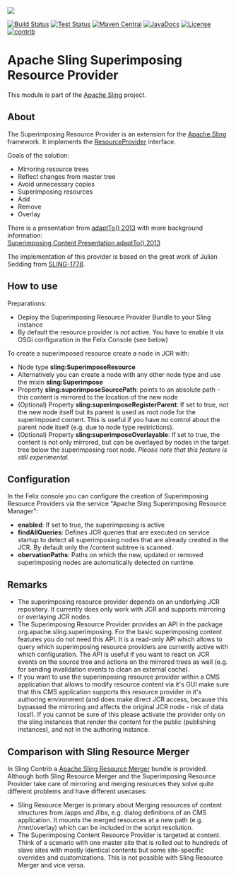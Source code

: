 [<img src="http://sling.apache.org/res/logos/sling.png"/>](http://sling.apache.org)

 [![Build Status](https://builds.apache.org/buildStatus/icon?job=sling-org-apache-sling-superimposing-1.8)](https://builds.apache.org/view/S-Z/view/Sling/job/sling-org-apache-sling-superimposing-1.8) [![Test Status](https://img.shields.io/jenkins/t/https/builds.apache.org/view/S-Z/view/Sling/job/sling-org-apache-sling-superimposing-1.8.svg)](https://builds.apache.org/view/S-Z/view/Sling/job/sling-org-apache-sling-superimposing-1.8/test_results_analyzer/) [![Maven Central](https://maven-badges.herokuapp.com/maven-central/org.apache.sling/org.apache.sling.superimposing/badge.svg)](http://search.maven.org/#search%7Cga%7C1%7Cg%3A%22org.apache.sling%22%20a%3A%22org.apache.sling.superimposing%22) [![JavaDocs](https://www.javadoc.io/badge/org.apache.sling/org.apache.sling.superimposing.svg)](https://www.javadoc.io/doc/org.apache.sling/org.apache.sling.superimposing) [![License](https://img.shields.io/badge/License-Apache%202.0-blue.svg)](https://www.apache.org/licenses/LICENSE-2.0)&#32;[![contrib](http://sling.apache.org/badges/status-contrib.svg)](https://github.com/apache/sling-aggregator/blob/master/docs/status/contrib.md)

# Apache Sling Superimposing Resource Provider

This module is part of the [Apache Sling](https://sling.apache.org) project.

## About

The Superimposing Resource Provider is an extension for the [Apache Sling](http://sling.apache.org/) framework. It implements the [ResourceProvider](http://sling.apache.org/apidocs/sling6/org/apache/sling/api/resource/ResourceProvider.html) interface.

Goals of the solution:

* Mirroring resource trees
 * Reflect changes from master tree
 * Avoid unnecessary copies
* Superimposing resources
 * Add
 * Remove
 * Overlay

There is a presentation from [adaptTo() 2013](https://adapt.to) with more background information:<br/>
[Superimposing Content Presentation adaptTo() 2013](https://adapt.to/content/dam/adaptto/production/presentations/2013/adaptto2013-lightning-superimposing-content-julian-sedding-stefan-seifert.pdf/_jcr_content/renditions/original./adaptto2013-lightning-superimposing-content-julian-sedding-stefan-seifert.pdf)

The implementation of this provider is based on the great work of Julian Sedding from [SLING-1778](https://issues.apache.org/jira/browse/SLING-1778).


## How to use

Preparations:

* Deploy the Superimposing Resource Provider Bundle to your Sling instance
* By default the resource provider is _not_ active. You have to enable it via OSGi configuration in the Felix Console (see below)

To create a superimposed resource create a node in JCR with:

* Node type **sling:SuperimposeResource**
 * Alternatively you can create a node with any other node type and use the mixin **sling:Superimpose**
* Property **sling:superimposeSourcePath**: points to an absolute path - this content is mirrored to the location of the new node
* (Optional) Property **sling:superimposeRegisterParent**: If set to true, not the new node itself but its parent is used as root node for the superimposed content. This is useful if you have no control about the parent node itself (e.g. due to node type restrictions).
* (Optional) Property **sling:superimposeOverlayable**: If set to true, the content is not only mirrored, but can be overlayed by nodes in the target tree below the superimposing root node. _Please note that this feature is still experimental._


## Configuration

In the Felix console you can configure the creation of Superimposing Resource Providers via the service "Apache Sling Superimposing Resource Manager":

* **enabled**: If set to true, the superimposing is active
* **findAllQueries**: Defines JCR queries that are executed on service startup to detect all superimposing nodes that are already created in the JCR. By default only the /content subtree is scanned.
* **obervationPaths**: Paths on which the new, updated or removed superimposing nodes are automatically detected on runtime.


## Remarks

* The superimposing resource provider depends on an underlying JCR repository. It currently does only work with JCR and supports mirroring or overlaying JCR nodes.
* The Superimposing Resource Provider provides an API in the package org.apache.sling.superimposing. For the basic superimposing content features you do not need this API. It is a read-only API which allows to query which superimposing resource providers are currently active with which configuration. The API is useful if you want to react on JCR events on the source tree and actions on the mirrored trees as well (e.g. for sending invalidation events to clean an external cache).
* If you want to use the superimposing resource provider within a CMS application that allows to modify resource content via it's GUI make sure that this CMS application supports this resource provider in it's authoring environment (and does make direct JCR access, because this bypassed the mirroring and affects the original JCR node - risk of data loss!). If you cannot be sure of this please activate the provider only on the sling instances that render the content for the public (publishing instances), and not in the authoring instance.


## Comparison with Sling Resource Merger

In Sling Contrib a [Apache Sling Resource Merger](https://sling.apache.org/documentation/bundles/resource-merger.html) bundle is provided. Although both Sling Resource Merger and the Superimposing Resource Provider take care of mirroring and merging resources they solve quite different problems and have different usecases:

* Sling Resource Merger is primary about Merging resources of content structures from /apps and /libs, e.g. dialog definitions of an CMS application. It mounts the merged resources at a new path (e.g. /mnt/overlay) which can be included in the script resolution.
* The Superimposing Content Resource Provider is targeted at content. Think of a scenario with one master site that is rolled out to hundreds of slave sites with mostly identical contents but some site-specific overrides and customizations. This is not possible with Sling Resource Merger and vice versa.

